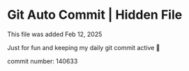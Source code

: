 # Git Auto Commit | Hidden File

This file was added Feb 12, 2025

Just for fun and keeping my daily git commit active 🤪

commit number: 140633
